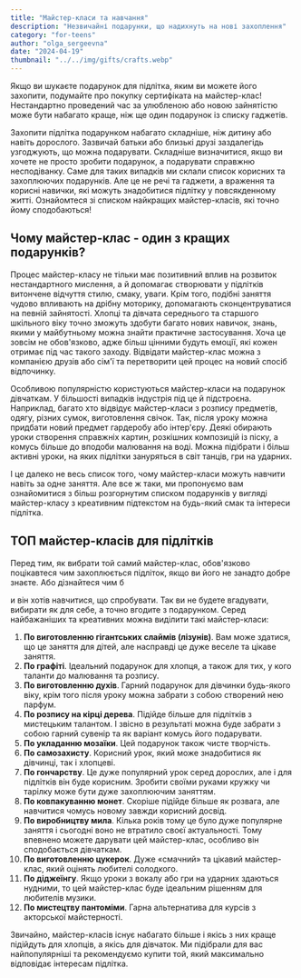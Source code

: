 ```yaml
---
title: "Майстер-класи та навчання"
description: "Незвичайні подарунки, що надихнуть на нові захоплення"
category: "for-teens"
author: "olga_sergeevna"
date: "2024-04-19"
thumbnail: "../../img/gifts/crafts.webp"
---
```


Якщо ви шукаєте подарунок для підлітка, яким ви можете його захопити, подумайте про покупку сертифіката на майстер-клас! Нестандартно проведений час за улюбленою або новою зайнятістю може бути набагато краще, ніж ще один подарунок із списку гаджетів.

Захопити підлітка подарунком набагато складніше, ніж дитину або навіть дорослого. Зазвичай батьки або близькі друзі заздалегідь узгоджують, що можна подарувати. Складніше визначитися, якщо ви хочете не просто зробити подарунок, а подарувати справжню несподіванку. Саме для таких випадків ми склали список корисних та захоплюючих подарунків. Але це не речі та гаджети, а враження та корисні навички, які можуть знадобитися підлітку у повсякденному житті. Ознайомтеся зі списком найкращих майстер-класів, які точно йому сподобаються!

## Чому майстер-клас - один з кращих подарунків?

Процес майстер-класу не тільки має позитивний вплив на розвиток нестандартного мислення, а й допомагає створювати у підлітків витончене відчуття стилю, смаку, уваги. Крім того, подібні заняття чудово впливають на дрібну моторику, допомагають сконцентруватися на певній зайнятості. Хлопці та дівчата середнього та старшого шкільного віку точно зможуть здобути багато нових навичок, знань, якими у майбутньому можна знайти практичне застосування. Хоча це зовсім не обов'язково, адже більш цінними будуть емоції, які кожен отримає під час такого заходу. Відвідати майстер-клас можна з компанією друзів або сім'ї та перетворити цей процес на новий спосіб відпочинку.

Особливою популярністю користуються майстер-класи на подарунок дівчаткам. У більшості випадків індустрія під це й підстроєна. Наприклад, багато хто відвідує майстер-класи з розпису предметів, одягу, різних сумок, виготовлення свічок. Так, після уроку можна придбати новий предмет гардеробу або інтер'єру. Деякі обирають уроки створення справжніх картин, розкішних композицій із піску, а комусь більше до вподоби малювання на воді. Можна підібрати і більш активні уроки, на яких підлітки зануряться в світ танців, гри на ударних.

І це далеко не весь список того, чому майстер-класи можуть навчити навіть за одне заняття. Але все ж таки, ми пропонуємо вам ознайомитися з більш розгорнутим списком подарунків у вигляді майстер-класу з креативним підтекстом на будь-який смак та інтереси підлітка.

## ТОП майстер-класів для підлітків

Перед тим, як вибрати той самий майстер-клас, обов'язково поцікавтеся чим захоплюється підліток, якщо ви його не занадто добре знаєте. Або дізнайтеся чим б

и він хотів навчитися, що спробувати. Так ви не будете вгадувати, вибирати як для себе, а точно вгодите з подарунком. Серед найбажаніших та креативних можна виділити такі майстер-класи:

1. **По виготовленню гігантських слаймів (лізунів)**. Вам може здатися, що це заняття для дітей, але насправді це дуже веселе та цікаве заняття.
2. **По графіті**. Ідеальний подарунок для хлопця, а також для тих, у кого таланти до малювання та розпису.
3. **По виготовленню духів**. Гарний подарунок для дівчинки будь-якого віку, крім того після уроку можна забрати з собою створений нею парфум.
4. **По розпису на кірці дерева**. Підійде більше для підлітків з мистецьким талантом. І звісно в результаті можна буде забрати з собою гарний сувенір та як варіант комусь його подарувати.
5. **По укладанню мозаїки**. Цей подарунок також чисте творчість.
6. **По самозахисту**. Корисний урок, який може знадобитися як дівчинці, так і хлопцеві.
7. **По гончарству**. Це дуже популярний урок серед дорослих, але і для підлітків він буде корисним. Зробити своїми руками кружку чи тарілку може бути дуже захоплюючим заняттям.
8. **По ковпакуванню монет**. Скоріше підійде більше як розвага, але навчитися чомусь новому завжди корисний досвід.
9. **По виробництву мила**. Кілька років тому це було дуже популярне заняття і сьогодні воно не втратило своєї актуальності. Тому впевнено можете дарувати цей майстер-клас, особливо він сподобається дівчаткам.
10. **По виготовленню цукерок**. Дуже «смачний» та цікавий майстер-клас, який оцінять любителі солодкого.
11. **По діджеїнгу**. Якщо уроки з вокалу або гри на ударних здаються нудними, то цей майстер-клас буде ідеальним рішенням для любителів музики.
12. **По мистецтву пантоміми**. Гарна альтернатива для курсів з акторської майстерності.

Звичайно, майстер-класів існує набагато більше і якісь з них краще підійдуть для хлопців, а якісь для дівчаток. Ми підібрали для вас найпопулярніші та рекомендуємо купити той, який максимально відповідає інтересам підлітка.
``` 

